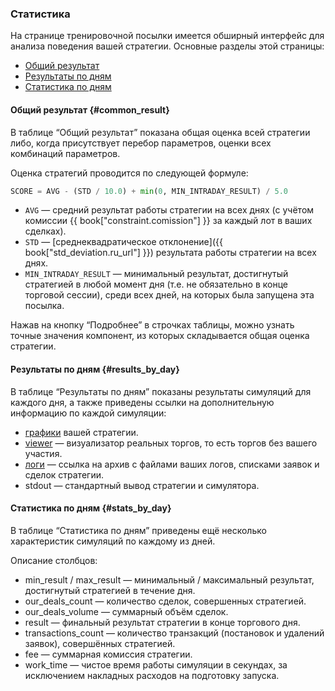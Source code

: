 ### Статистика

На странице тренировочной посылки имеется обширный интерфейс для анализа поведения вашей стратегии.
Основные разделы этой страницы:

- [Общий результат](#common_result)
- [Результаты по дням](#results_by_day)
- [Статистика по дням](#stats_by_day)

#### Общий результат {#common_result}

В таблице “Общий результат” показана общая оценка всей стратегии либо, когда присутствует перебор параметров, оценки всех комбинаций параметров.

Оценка стратегий проводится по следующей формуле:<a id="result_formula"></a>

```py
SCORE = AVG - (STD / 10.0) + min(0, MIN_INTRADAY_RESULT) / 5.0
```

- `AVG` — средний результат работы стратегии на всех днях (с учётом комиссии {{ book["constraint.comission"] }} за каждый лот в ваших сделках).
- `STD` — [среднеквадратическое отклонение]({{ book["std_deviation.ru_url"] }}) результата работы стратегии на всех днях.
- `MIN_INTRADAY_RESULT` — минимальный результат, достигнутый стратегией в любой момент дня (т.е. не обязательно в конце торговой сессии), среди всех дней, на которых была запущена эта посылка.

Нажав на кнопку “Подробнее” в строчках таблицы, можно узнать точные значения компонент, из которых складывается общая оценка стратегии.

#### Результаты по дням {#results_by_day}

В таблице “Результаты по дням” показаны результаты симуляций для каждого дня, а также приведены ссылки на дополнительную информацию по каждой симуляции:

- [графики](charts.md) вашей стратегии.
- [viewer](viewer.md) — визуализатор реальных торгов, то есть торгов без вашего участия.
	<!-- TODO(asalikhov): may be real orderbook -->
- [логи](logs.md) — ссылка на архив с файлами ваших логов, списками заявок и сделок стратегии.
- stdout — стандартный вывод стратегии и симулятора.

#### Статистика по дням {#stats_by_day}

В таблице “Статистика по дням” приведены ещё несколько характеристик симуляций по каждому из дней.

Описание столбцов:

- min_result / max_result — минимальный / максимальный результат, достигнутый стратегией в течение дня.
- our_deals_count — количество сделок, совершенных стратегией.
- our_deals_volume — суммарный объём сделок.
- result — финальный результат стратегии в конце торгового дня.
- transactions_count — количество транзакций (постановок и удалений заявок), совершённых стратегией.
- fee — суммарная комиссия стратегии.
- work_time — чистое время работы симуляции в секундах, за исключением накладных расходов на подготовку запуска.
